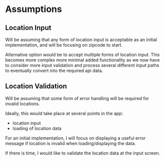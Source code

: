 # Assumptions

## Location Input
Will be assuming that any form of location input is acceptable as an initial implementation, and
will be focusing on zipcode to start.

Alternative option would be to accept multiple forms of location input.  This becomes more complex
more minimal added functionality as we now have to consider more input validation and process
several different input paths to eventually convert into the required api data.

## Location Validation
Will be assuming that some form of error handling will be required for invalid locations.

Ideally, this would take place at several points in the app:
* location input
* loading of location data

For an initial implementation, I will focus on displaying a useful error message if location is
invalid when loading/displaying the data.

If there is time, I would like to validate the location data at the input screen.